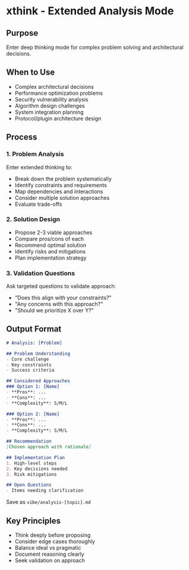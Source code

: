 # xthink - Extended Analysis Mode

## Purpose
Enter deep thinking mode for complex problem solving and architectural decisions.

## When to Use
- Complex architectural decisions
- Performance optimization problems
- Security vulnerability analysis
- Algorithm design challenges
- System integration planning
- Protocol/plugin architecture design

## Process

### 1. Problem Analysis
Enter extended thinking to:
- Break down the problem systematically
- Identify constraints and requirements
- Map dependencies and interactions
- Consider multiple solution approaches
- Evaluate trade-offs

### 2. Solution Design
- Propose 2-3 viable approaches
- Compare pros/cons of each
- Recommend optimal solution
- Identify risks and mitigations
- Plan implementation strategy

### 3. Validation Questions
Ask targeted questions to validate approach:
- "Does this align with your constraints?"
- "Any concerns with this approach?"
- "Should we prioritize X over Y?"

## Output Format
```markdown
# Analysis: [Problem]

## Problem Understanding
- Core challenge
- Key constraints
- Success criteria

## Considered Approaches
### Option 1: [Name]
- **Pros**: ...
- **Cons**: ...
- **Complexity**: S/M/L

### Option 2: [Name]
- **Pros**: ...
- **Cons**: ...
- **Complexity**: S/M/L

## Recommendation
[Chosen approach with rationale]

## Implementation Plan
1. High-level steps
2. Key decisions needed
3. Risk mitigations

## Open Questions
- Items needing clarification
```

Save as `vibe/analysis-[topic].md`

## Key Principles
- Think deeply before proposing
- Consider edge cases thoroughly
- Balance ideal vs pragmatic
- Document reasoning clearly
- Seek validation on approach